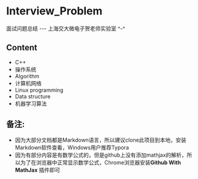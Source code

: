 # Interview_Problem
面试问题总结 ---  上海交大微电子贺老师实验室   ^-^

## Content
* C++
* 操作系统
* Algorithm
* 计算机网络
* Linux programming
* Data structure
* 机器学习算法

## 备注:     
* 因为大部分文档都是Markdown语言，所以建议clone此项目到本地，安装Markdown软件查看，Windows用户推荐Typora
* 因为有部分内容是有数学公式的，但是github上没有添加mathjax的解析，所以为了在浏览器中正常显示数学公式，Chrome浏览器安装**Github With MathJax** 插件即可
